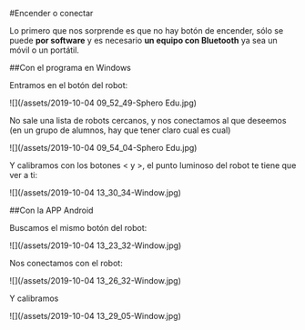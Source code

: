 #Encender o conectar

Lo primero que nos sorprende es que no hay botón de encender, sólo se puede **por software** y es necesario **un equipo con Bluetooth** ya sea un móvil o un portátil.

##Con el programa en Windows

Entramos en el botón del robot:

![](/assets/2019-10-04 09_52_49-Sphero Edu.jpg)

No sale una lista de robots cercanos, y nos conectamos al que deseemos (en un grupo de alumnos, hay que tener claro cual es cual)

![](/assets/2019-10-04 09_54_04-Sphero Edu.jpg)

Y calibramos con los botones < y >, el punto luminoso del robot te tiene que ver a ti:

![](/assets/2019-10-04 13_30_34-Window.jpg)

##Con la APP Android

Buscamos el mismo botón del robot:

![](/assets/2019-10-04 13_23_32-Window.jpg)

Nos conectamos con el robot:

![](/assets/2019-10-04 13_26_32-Window.jpg)

Y calibramos

![](/assets/2019-10-04 13_29_05-Window.jpg)